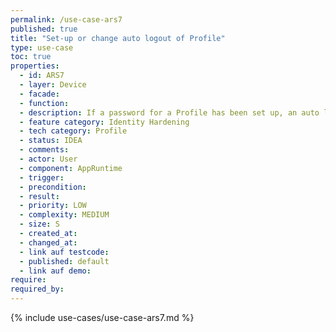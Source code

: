 ```yaml
---
permalink: /use-case-ars7
published: true
title: "Set-up or change auto logout of Profile"
type: use-case
toc: true
properties:
  - id: ARS7
  - layer: Device
  - facade:
  - function:
  - description: If a password for a Profile has been set up, an auto logout can be enabled.
  - feature category: Identity Hardening
  - tech category: Profile
  - status: IDEA
  - comments:
  - actor: User
  - component: AppRuntime
  - trigger:
  - precondition:
  - result:
  - priority: LOW
  - complexity: MEDIUM
  - size: S
  - created_at:
  - changed_at:
  - link auf testcode:
  - published: default
  - link auf demo:
require:
required_by:
---
```


{% include use-cases/use-case-ars7.md %}
